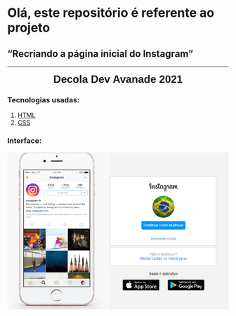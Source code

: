 # Olá, este repositório é referente ao projeto

## “Recriando a página inicial do Instagram” 

<hr>

<center><b><font face="Helvetica" size="5">Decola Dev Avanade 2021</font></b></center>



### Tecnologias usadas:

1. [HTML](https://www.w3schools.com/html/)
2. [CSS](https://www.w3schools.com/css/)

### Interface:

![](img\Interface-print.png)



